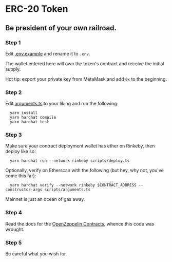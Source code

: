 # ERC-20 Token

## Be president of your own railroad.

### Step 1

Edit [.env.example](.env.example) and rename it to `.env`.

The wallet entered here will own the token's contract and receive the initial supply.

Hot tip: export your private key from MetaMask and add `0x` to the beginning.

### Step 2

Edit [arguments.ts](scripts/arguments.ts) to your liking and run the following:

```
  yarn install
  yarn hardhat compile
  yarn hardhat test
```

### Step 3

Make sure your contract deployment wallet has ether on Rinkeby, then deploy like so:

```
  yarn hardhat run --network rinkeby scripts/deploy.ts
```

Optionally, verify on Etherscan with the following (but hey, why not, you've come this far):

```
  yarn hardhat verify --network rinkeby $CONTRACT_ADDRESS --constructor-args scripts/arguments.ts
```

Mainnet is just an ocean of gas away.

### Step 4

Read the docs for the [OpenZeppelin Contracts](https://docs.openzeppelin.com/contracts/4.x/), whence this code was wrought.

### Step 5

Be careful what you wish for.
